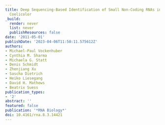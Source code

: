 ```yaml
---
title: Deep Sequencing-Based Identification of Small Non-Coding RNAs in Streptomyces
  Coelicolor
_build:
  render: never
  list: never
  publishResources: false
date: '2011-05-01'
publishDate: '2023-04-06T11:50:11.575612Z'
authors:
- Michael-Paul Vockenhuber
- Cynthia M. Sharma
- Michaela G. Statt
- Denis Schmidt
- Zhenjiang Xu
- Sascha Dietrich
- Heiko Liesegang
- David H. Mathews
- Beatrix Suess
publication_types:
- '2'
abstract: ''
featured: false
publication: '*RNA Biology*'
doi: 10.4161/rna.8.3.14421
---
```



